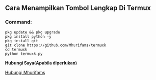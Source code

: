 ## Cara Menampilkan Tombol Lengkap Di Termux

### Command:

    pkg update && pkg upgrade
    pkg install python -y
    pkg install git
    git clone https://github.com/Mhurifams/termuxk
    cd termuxk
    python termuxk.py

**Hubungi Saya(Apabila diperlukan)**

[Hubungi Mhurifams](https://wa.me/6285895120665)
